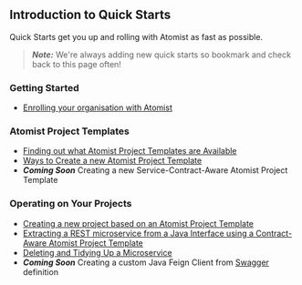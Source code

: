 ## Introduction to Quick Starts

Quick Starts get you up and rolling with Atomist as fast as possible.

> ***Note:*** We're always adding new quick starts so bookmark and check back to this page often!

### Getting Started

* [Enrolling your organisation with Atomist](enrollment.md)

### Atomist Project Templates

* [Finding out what Atomist Project Templates are Available](project-templates/list-project-templates.md)
* [Ways to Create a new Atomist Project Template](project-templates/new-project-template.md)
* ***Coming Soon*** Creating a new Service-Contract-Aware Atomist Project Template

### Operating on Your Projects

* [Creating a new project based on an Atomist Project Template](create-new-project.md)
* [Extracting a REST microservice from a Java Interface using a Contract-Aware Atomist Project Template](extract-microservice.md)
* [Deleting and Tidying Up a Microservice](delete-microservice.md)
* ***Coming Soon*** Creating a custom Java Feign Client from [Swagger](http://swagger.io/) definition